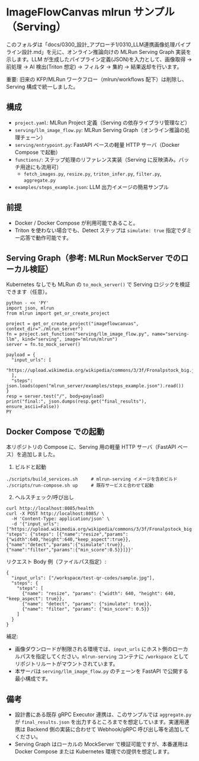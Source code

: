 ImageFlowCanvas mlrun サンプル（Serving）
=======================================

このフォルダは「docs/0300_設計_アプローチ1/0310_LLM連携画像処理パイプライン設計.md」を元に、オンライン推論向けの MLRun Serving Graph 実装を示します。LLM が生成したパイプライン定義(JSON)を入力として、画像取得 → 前処理 → AI 検出(Triton 想定) → フィルタ → 集約 → 結果返却を行います。

重要: 旧来の KFP/MLRun ワークフロー（mlrun/workflows 配下）は削除し、Serving 構成で統一しました。

構成
----
- `project.yaml`: MLRun Project 定義（Serving の依存ライブラリ管理など）
- `serving/llm_image_flow.py`: MLRun Serving Graph（オンライン推論の処理チェーン）
- `serving/entrypoint.py`: FastAPI ベースの軽量 HTTP サーバ（Docker Compose で起動）
- `functions/`: ステップ処理のリファレンス実装（Serving に反映済み。バッチ用途にも流用可）
  - `fetch_images.py`, `resize.py`, `triton_infer.py`, `filter.py`, `aggregate.py`
- `examples/steps_example.json`: LLM 出力イメージの簡易サンプル

前提
----
- Docker / Docker Compose が利用可能であること。
- Triton を使わない場合でも、Detect ステップは `simulate: true` 指定でダミー応答で動作可能です。

Serving Graph（参考: MLRun MockServer でのローカル検証）
------------------------------------------------------
Kubernetes なしでも MLRun の `to_mock_server()` で Serving ロジックを検証できます（任意）。

```
python - << 'PY'
import json, mlrun
from mlrun import get_or_create_project

project = get_or_create_project("imageflowcanvas", context_dir="./mlrun_server")
fn = project.set_function("serving/llm_image_flow.py", name="serving-llm", kind="serving", image="mlrun/mlrun")
server = fn.to_mock_server()

payload = {
  "input_urls": [
    "https://upload.wikimedia.org/wikipedia/commons/3/3f/Fronalpstock_big.jpg"
  ],
  "steps": json.loads(open("mlrun_server/examples/steps_example.json").read())
}
resp = server.test("/", body=payload)
print("final:", json.dumps(resp.get("final_results"), ensure_ascii=False))
PY
```

Docker Compose での起動
----------------------
本リポジトリの Compose に、Serving 用の軽量 HTTP サーバ（FastAPI ベース）を追加しました。

1) ビルドと起動

```
./scripts/build_services.sh     # mlrun-serving イメージを含めビルド
./scripts/run-compose.sh up     # 既存サービスと合わせて起動
```

2) ヘルスチェック/呼び出し

```
curl http://localhost:8085/health
curl -X POST http://localhost:8085/ \
  -H 'Content-Type: application/json' \
  -d '{"input_urls":["https://upload.wikimedia.org/wikipedia/commons/3/3f/Fronalpstock_big.jpg"], "steps": {"steps": [{"name":"resize","params":{"width":640,"height":640,"keep_aspect":true}},{"name":"detect","params":{"simulate":true}},{"name":"filter","params":{"min_score":0.5}}]}}'
```

リクエスト Body 例（ファイルパス指定）:

```
{
  "input_urls": ["/workspace/test-qr-codes/sample.jpg"],
  "steps": {
    "steps": [
      {"name": "resize", "params": {"width": 640, "height": 640, "keep_aspect": true}},
      {"name": "detect", "params": {"simulate": true}},
      {"name": "filter", "params": {"min_score": 0.5}}
    ]
  }
}
```

補足:
- 画像ダウンロードが制限される環境では、`input_urls` にホスト側のローカルパスを指定してください。`mlrun-serving` コンテナに `/workspace` としてリポジトリルートがマウントされています。
- 本サーバは `serving/llm_image_flow.py` のチェーンを FastAPI で公開する最小構成です。

備考
----
- 設計書にある既存 gRPC Executor 連携は、このサンプルでは `aggregate.py` が `final_results.json` を出力するところまでを想定しています。実運用連携は Backend 側の実装に合わせて Webhook/gRPC 呼び出し等を追加してください。
- Serving Graph はローカルの MockServer で検証可能ですが、本番運用は Docker Compose または Kubernetes 環境での提供を想定します。
